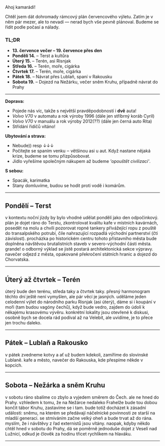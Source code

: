 Ahoj kamarádi!

Chtěl jsem dát dohromady rámcový plán červencového výletu. Zatím je v něm pár mezer, ale to nevadí — nerad bych vše pevně plánoval. Budeme se řídit podle počasí a nálady.

### TL;DR

- **13. července večer – 19. července přes den**
- **Pondělí 14.** – Terst a kultůra  
- **Úterý 15.** – Terén, asi Risnjak
- **Středa 16.** – Terén, moře, cigárka
- **Čtvrtek 17.** – Terén, moře, cigárka
- **Pátek 18.** – Návrat přes Lublaň, spaní v Rakousku  
- **Sobota 19.** – Dojezd na Nežárku, večer sněm Kruhu, případně návrat do Prahy

---

**Doprava:**

- Pojede nás víc, takže s největší pravděpodobností i **dvě** auta!
- *Volvo V70* v automatu a rok výroby 1996 (dále jen stříbrný koráb Cyril)
- *Volvo V70* v manuálu a rok výroby 2012(??) (dále jen černá auto Rita)
- Střídání řidičů vítáno!

**Ubytování a strava:**

- Nebude)) resp ↓↓↓
- Počítejte se spaním venku ‒ většinou asi u aut. Když nastane nějaká krize, budeme se tomu přizpůsobovat.
- Jídlo vyřešíme společným nákupem až budeme *'opouštět civilizaci'*.

**S sebou:**

- Spacák, karimatka
- Stany domluvíme, budou se hodit proti vodě i komárům.

---

## Pondělí – Terst

v kontextu noční jízdy by bylo vhodné udělat pondělí jako den odpočinkový. plán je dojet ráno do Terstu, zkontrolovat kvalitu kafe v místních kavárnách, posedět na molu a chvíli pozorovat ropné tankery přivážející ropu z pouště do transalpského potrubí, čile nahrazující rozpadlá východní partnerství (čti závislost). procházka po historickém centru tohoto přístavního města bude doplněna návštěvou brutalistních staveb v severo-východní části města. grande! o odborný výklad se jistě postará architektonická sekce výpravy. navečer odjezd z města, opakované překročení státních hranic a dojezd do Chorvatska.

---

## Úterý až čtvrtek – Terén

úterý bude den terénu, středa taky a čtvrtek taky. přesný harmonogram těchto dní ještě není vymyšlen, ale pár věcí je jasných. uděláme jeden celodenní výlet do národního parku Risnjak (asi úterý), dáme si i koupání v moři (tam budou vagóny čechů), když bude vedro, zajdem do údolí k někajému krasovému vývěru. konkrétní lokality jsou otevřené k diskusi, osobně bych se docela rád podíval až na Velebit, ale uvidíme, je to přece jen trochu daleko.

---

## Pátek – Lublaň a Rakousko

v pátek zvedneme kotvy a ať už budem kdekoli, zamíříme do slovinské Lublaně. kafe a město, navečer do Rakouska, kde přespíme někde v kopcích.

---

## Sobota – Nežárka a sněm Kruhu

v sobotu ráno sbalíme co zbylo a vyjedem směrem do Čech. ale ne hned do Prahy. vzhledem k tomu, že na Nežárce nedaleko Frahelže bude tou dobou končit tábor Kruhu, zastavíme se i tam. bude totiž docházet k zásadní události: sněmu, na kterém se předávají náčelnické povinnosti ze starší na mladší generaci. se stmíváním začne velký oheň a bude trvat až do rána. myslím, že i návštěvy z řad externistů jsou vítány. naopak, kdyby někdo chtěl hned v sobotu do Prahy, dá se poměrně jednoduše dojet z Veselí nad Lužnicí, odkud je člověk za hodinu třicet rychlíkem na hlaváku.

---


